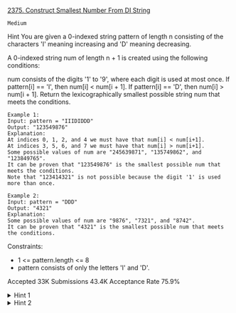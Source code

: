 [2375. Construct Smallest Number From DI String](https://leetcode.com/problems/construct-smallest-number-from-di-string/)

`Medium`

Hint
You are given a 0-indexed string pattern of length n consisting of the characters 'I' meaning increasing and 'D' meaning decreasing.

A 0-indexed string num of length n + 1 is created using the following conditions:

num consists of the digits '1' to '9', where each digit is used at most once.
If pattern[i] == 'I', then num[i] < num[i + 1].
If pattern[i] == 'D', then num[i] > num[i + 1].
Return the lexicographically smallest possible string num that meets the conditions.

```
Example 1:
Input: pattern = "IIIDIDDD"
Output: "123549876"
Explanation:
At indices 0, 1, 2, and 4 we must have that num[i] < num[i+1].
At indices 3, 5, 6, and 7 we must have that num[i] > num[i+1].
Some possible values of num are "245639871", "135749862", and "123849765".
It can be proven that "123549876" is the smallest possible num that meets the conditions.
Note that "123414321" is not possible because the digit '1' is used more than once.

Example 2:
Input: pattern = "DDD"
Output: "4321"
Explanation:
Some possible values of num are "9876", "7321", and "8742".
It can be proven that "4321" is the smallest possible num that meets the conditions.
```

Constraints:

- 1 <= pattern.length <= 8
- pattern consists of only the letters 'I' and 'D'.

Accepted
33K
Submissions
43.4K
Acceptance Rate
75.9%

<details>
<summary>Hint 1</summary>

With the constraints, could we generate every possible string?

</details>
<details>
<summary>Hint 2</summary>

Yes we can. Now we just need to check if the string meets all the conditions.

</details>